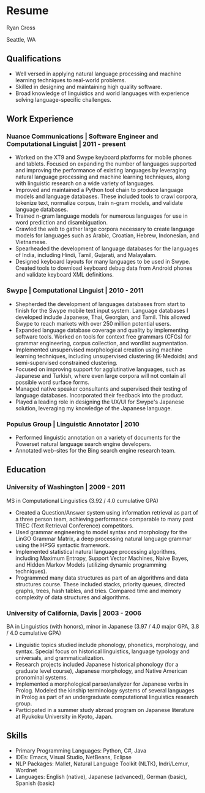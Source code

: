 # Resume

Ryan Cross

Seattle, WA

## Qualifications
* Well versed in applying natural language processing and machine learning techniques to real-world problems.
* Skilled in designing and maintaining high quality software.
* Broad knowledge of linguistics and world languages with experience solving language-specific challenges.

## Work Experience
### Nuance Communications | Software Engineer and Computational Linguist | 2011 - present
* Worked on the XT9 and Swype keyboard platforms for mobile phones and tablets. Focused on expanding the number of languages supported and improving the performance of existing languages by leveraging natural language processing and machine learning techniques, along with linguistic research on a wide variety of languages.
* Improved and maintained a Python tool chain to produce language models and language databases. These included tools to crawl corpora, tokenize text, normalize corpus, train n-gram models, and validate language databases.
* Trained n-gram language models for numerous languages for use in word prediction and disambiguation.
* Crawled the web to gather large corpora necessary to create language models for languages such as Arabic, Croatian, Hebrew, Indonesian, and Vietnamese.
* Spearheaded the development of language databases for the languages of India, including Hindi, Tamil, Gujarati, and Malayalam.
* Designed keyboard layouts for many languages to be used in Swype. Created tools to download keyboard debug data from Android phones and validate keyboard XML definitions.

### Swype | Computational Linguist | 2010 - 2011
* Shepherded the development of languages databases from start to finish for the Swype mobile text input system. Language databases I developed include Japanese, Thai, Georgian, and Tamil. This allowed Swype to reach markets with over 250 million potential users.
* Expanded language database coverage and quality by implementing software tools. Worked on tools for context free grammars (CFGs) for grammar engineering, corpus collection, and wordlist augmentation.
* Implemented unsupervised morphological creation using machine learning techniques, including unsupervised clustering (K-Medoids) and semi-supervised constrained clustering.
* Focused on improving support for agglutinative languages, such as Japanese and Turkish, where even large corpora will not contain all possible word surface forms.
* Managed native speaker consultants and supervised their testing of language databases. Incorporated their feedback into the product.
* Played a leading role in designing the UX/UI for Swype's Japanese solution, leveraging my knowledge of the Japanese language.

### Populus Group | Linguistic Annotator | 2010
* Performed linguistic annotation on a variety of documents for the Powerset natural language search engine developers.
* Annotated web-sites for the Bing search engine research team.

## Education
### University of Washington | 2009 - 2011
MS in Computational Linguistics (3.92 / 4.0 cumulative GPA)
* Created a Question/Answer system using information retrieval as part of a three person team, achieving performance comparable to many past TREC (Text Retrieval Conference) competitors.
* Used grammar engineering to model syntax and morphology for the LinGO Grammar Matrix, a deep processing natural language grammar using the HPSG syntactic framework.
* Implemented statistical natural language processing algorithms, including Maximum Entropy, Support Vector Machines, Naive Bayes, and Hidden Markov Models (utilizing dynamic programming techniques).
* Programmed many data structures as part of an algorithms and data structures course. These included  stacks, priority queues, directed graphs, trees, hash tables, and tries. Compared time and memory complexity of data structures and algorithms.

### University of California, Davis | 2003 - 2006
BA in Linguistics (with honors), minor in Japanese (3.97 / 4.0 major GPA, 3.8 / 4.0 cumulative GPA)
* Linguistic topics studied include phonology, phonetics, morphology, and syntax. Special focus on historical linguistics, language typology and universals, and grammaticalization.
* Research projects included Japanese historical phonology (for a graduate level course), Japanese morphology, and Native American pronominal systems.
* Implemented a morphological parser/analyzer for Japanese verbs in Prolog. Modeled the kinship terminology systems of several languages in Prolog as part of an undergraduate computational linguistics research group.
* Participated in a summer study abroad program on Japanese literature at Ryukoku University in Kyoto, Japan.

## Skills
* Primary Programming Languages: Python, C#, Java
* IDEs: Emacs, Visual Studio, NetBeans, Eclipse
* NLP Packages: Mallet, Natural Language Toolkit (NLTK), Indri/Lemur, Wordnet
* Languages: English (native), Japanese (advanced), German (basic), Spanish (basic)
